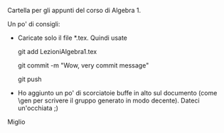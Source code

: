 Cartella per gli appunti del corso di Algebra 1.

Un po' di consigli:

- Caricate solo il file *.tex. Quindi usate

	git add LezioniAlgebra1.tex

	git commit -m "Wow, very commit message"

	git push

- Ho aggiunto un po' di scorciatoie buffe in alto sul documento (come \gen per scrivere il gruppo generato in modo decente). Dateci un'occhiata ;)

Miglio
